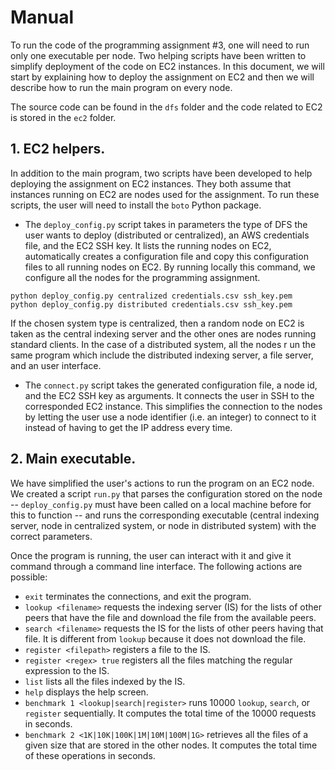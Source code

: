 # Manual

To run the code of the programming assignment #3, one will need to run only one executable per node. Two helping scripts have been written to simplify deployment of the code on EC2 instances. In this document, we will start by explaining how to deploy the assignment on EC2 and then we will describe how to run the main program on every node.

The source code can be found in the `dfs` folder and the code related to EC2 is stored in the `ec2` folder.

## 1. EC2 helpers.

In addition to the main program, two scripts have been developed to help deploying the assignment on EC2 instances. They both assume that instances running on EC2 are nodes used for the assignment. To run these scripts, the user will need to install the `boto` Python package.

- The `deploy_config.py` script takes in parameters the type of DFS the user wants to deploy (distributed or centralized), an AWS credentials file, and the EC2 SSH key. It lists the running nodes on EC2, automatically creates a configuration file and copy this configuration files to all running nodes on EC2. By running locally this command, we configure all the nodes for the programming assignment.
```
python deploy_config.py centralized credentials.csv ssh_key.pem
python deploy_config.py distributed credentials.csv ssh_key.pem
```
If the chosen system type is centralized, then a random node on EC2 is taken as the central indexing server and the other ones are nodes running standard clients. In the case of a distributed system, all the nodes r
un the same program which include the distributed indexing server, a file server, and an user interface.
- The `connect.py` script takes the generated configuration file, a node id, and the EC2 SSH key as arguments. It connects the user in SSH to the corresponded EC2 instance. This simplifies the connection to the nodes by letting the user use a node identifier (i.e. an integer) to connect to it instead of having to get the IP address every time.

## 2. Main executable.

We have simplified the user's actions to run the program on an EC2 node. We created a script `run.py` that parses the configuration stored on the node -- `deploy_config.py` must have been called on a local machine before for this to function -- and runs the corresponding executable (central indexing server, node in centralized system, or node in distributed system) with the correct parameters.

Once the program is running, the user can interact with it and give it command through a command line interface. The following actions are possible:

- `exit` terminates the connections, and exit the program.
- `lookup <filename>` requests the indexing server (IS) for the lists of other peers that have the file <filename> and download the file from the available peers.
- `search <filename>` requests the IS for the lists of other peers having that file. It is different from `lookup` because it does not download the file.
- `register <filepath>` registers a file to the IS.
- `register <regex> true` registers all the files matching the regular expression to the IS.
- `list` lists all the files indexed by the IS.
- `help` displays the help screen.
- `benchmark 1 <lookup|search|register>` runs 10000 `lookup`, `search`, or `register` sequentially. It computes the total time of the 10000 requests in seconds.
- `benchmark 2 <1K|10K|100K|1M|10M|100M|1G>` retrieves all the files of a given size that are stored in the other nodes. It computes the total time of these operations in seconds.
